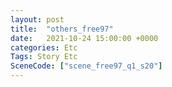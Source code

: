 ```yaml
---
layout: post
title:  "others_free97"
date:   2021-10-24 15:00:00 +0000
categories: Etc
Tags: Story Etc
SceneCode: ["scene_free97_q1_s20"]
---
```

